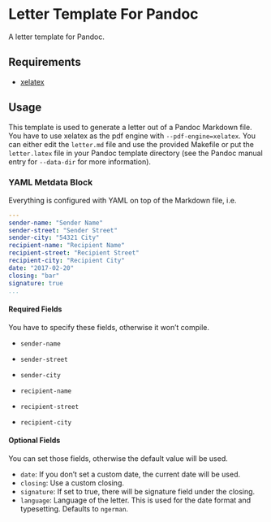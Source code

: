 # Letter Template For Pandoc

A letter template for Pandoc.

## Requirements

- [xelatex](http://xetex.sourceforge.net/)

## Usage

This template is used to generate a letter out of a Pandoc Markdown file.  You
have to use xelatex as the pdf engine with `--pdf-engine=xelatex`. You can
either edit the `letter.md` file and use the provided Makefile or put the
`letter.latex` file in your Pandoc template directory (see the Pandoc manual
entry for `--data-dir` for more information).

### YAML Metdata Block

Everything is configured with YAML on top of the Markdown file, i.e.

```yaml
---
sender-name: "Sender Name"
sender-street: "Sender Street"
sender-city: "54321 City"
recipient-name: "Recipient Name"
recipient-street: "Recipient Street"
recipient-city: "Recipient City"
date: "2017-02-20"
closing: "bar"
signature: true
...
```

#### Required Fields

You have to specify these fields, otherwise it won’t compile.

* `sender-name`
* `sender-street`
* `sender-city`

* `recipient-name`
* `recipient-street`
* `recipient-city`

#### Optional Fields

You can set those fields, otherwise the default value will be used.

* `date`: If you don’t set a custom date, the current date will be used.
* `closing`: Use a custom closing.
* `signature`: If set to true, there will be signature field under the closing.
* `language`: Language of the letter. This is used for the date format and
  typesetting. Defaults to `ngerman`.
